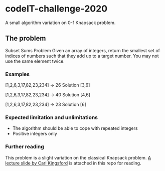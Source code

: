 # codeIT-challenge-2020
A small algorithm variation on 0-1 Knapsack problem.

## The problem

Subset Sums Problem
Given an array of integers, return the smallest set of indices of numbers such that 
they add up to a target number. You may not use the same element twice.

### Examples

[1,2,6,3,17,82,23,234] -> 26
Solution [3,6]

[1,2,6,3,17,82,23,234] -> 40
Solution [4,6]

[1,2,6,3,17,82,23,234] -> 23
Solution [6]

### Expected limitation and unlimitations

- The algorithm should be able to cope with repeated integers
- Positive integers only

### Further reading

This problem is a slight variation on the classical Knapsack problem. [A lecture slide by Carl Kingsford](https://www.cs.cmu.edu/~ckingsf/class/02713-s13/lectures/lec15-subsetsum.pdf) is attached in this repo for reading.